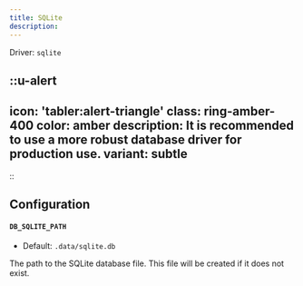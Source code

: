 ```yaml
---
title: SQLite
description:
---
```


Driver: `sqlite`

::u-alert
---
icon: 'tabler:alert-triangle'
class: ring-amber-400
color: amber
description: It is recommended to use a more robust database driver for production use.
variant: subtle
---
::

## Configuration

#### `DB_SQLITE_PATH`

- Default: `.data/sqlite.db`

The path to the SQLite database file. This file will be created if it does not exist.
